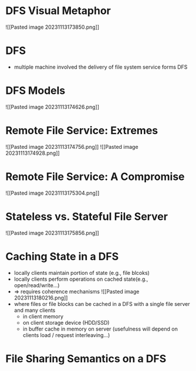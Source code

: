 # DFS Visual Metaphor
![[Pasted image 20231113173850.png]]
# DFS
- multiple machine involved the delivery of file system service forms DFS
# DFS Models
![[Pasted image 20231113174626.png]]
# Remote File Service: Extremes
![[Pasted image 20231113174756.png]]
![[Pasted image 20231113174928.png]]
# Remote File Service: A Compromise
![[Pasted image 20231113175304.png]]

# Stateless vs. Stateful File Server
![[Pasted image 20231113175856.png]]
# Caching State in a DFS
- locally clients maintain portion of state (e.g., file blcoks)
- locally clients perform operations on cached state(e.g., open/read/write...)
- => requires coherence mechanisms
![[Pasted image 20231113180216.png]]
- where files or file blocks can be cached in a DFS with a single file server and many clients
	- in client memory
	- on client storage device (HDD/SSD)
	- in buffer cache in memory on server (usefulness will depend on clients load / request interleaving...)
# File Sharing Semantics on a DFS
